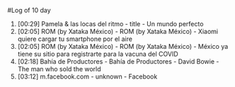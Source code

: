 #Log of 10 day

1. [00:29] Pamela & las locas del ritmo - title - Un mundo perfecto
1. [02:05] ROM (by Xataka México) - ROM (by Xataka México) - Xiaomi quiere cargar tu smartphone por el aire
1. [02:05] ROM (by Xataka México) - ROM (by Xataka México) - México ya tiene su sitio para registrarte para la vacuna del COVID
1. [02:18] Bahía de Productores - Bahía de Productores - David Bowie - The man who sold the world
1. [03:12] m.facebook.com - unknown - Facebook
